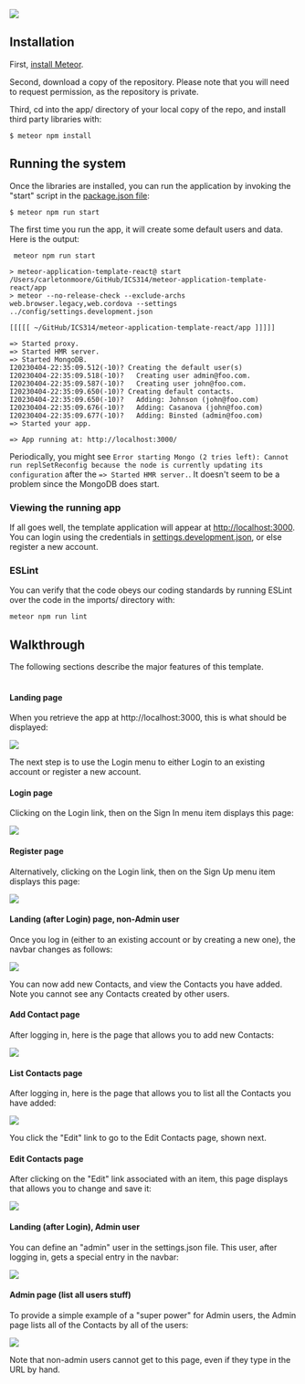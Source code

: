 ![](doc/landing.png)

## Installation

First, [install Meteor](https://www.meteor.com/install).

Second, download a copy of the repository. Please note that you will need to request permission, as the repository is private.

Third, cd into the app/ directory of your local copy of the repo, and install third party libraries with:

```
$ meteor npm install
```

## Running the system

Once the libraries are installed, you can run the application by invoking the "start" script in the [package.json file](https://github.com/ics-software-engineering/meteor-application-template-react/blob/master/app/package.json):

```
$ meteor npm run start
```

The first time you run the app, it will create some default users and data. Here is the output:

```
 meteor npm run start 

> meteor-application-template-react@ start /Users/carletonmoore/GitHub/ICS314/meteor-application-template-react/app
> meteor --no-release-check --exclude-archs web.browser.legacy,web.cordova --settings ../config/settings.development.json

[[[[[ ~/GitHub/ICS314/meteor-application-template-react/app ]]]]]

=> Started proxy.                             
=> Started HMR server.                        
=> Started MongoDB.                           
I20230404-22:35:09.512(-10)? Creating the default user(s)
I20230404-22:35:09.518(-10)?   Creating user admin@foo.com.
I20230404-22:35:09.587(-10)?   Creating user john@foo.com.
I20230404-22:35:09.650(-10)? Creating default contacts.
I20230404-22:35:09.650(-10)?   Adding: Johnson (john@foo.com)
I20230404-22:35:09.676(-10)?   Adding: Casanova (john@foo.com)
I20230404-22:35:09.677(-10)?   Adding: Binsted (admin@foo.com)
=> Started your app.

=> App running at: http://localhost:3000/
```

Periodically, you might see `Error starting Mongo (2 tries left): Cannot run replSetReconfig because the node is currently updating its configuration` after the `=> Started HMR server.`. It doesn't seem to be a problem since the MongoDB does start.

### Viewing the running app

If all goes well, the template application will appear at [http://localhost:3000](http://localhost:3000).  You can login using the credentials in [settings.development.json](https://github.com/ics-software-engineering/meteor-application-template-react/blob/main/config/settings.development.json), or else register a new account.

### ESLint

You can verify that the code obeys our coding standards by running ESLint over the code in the imports/ directory with:

```
meteor npm run lint
```

## Walkthrough

The following sections describe the major features of this template.  
<br>
  
#### Landing page

When you retrieve the app at http://localhost:3000, this is what should be displayed:

![](https://github.com/ics-software-engineering/meteor-application-template-react/raw/main/doc/landing.png)

The next step is to use the Login menu to either Login to an existing account or register a new account.

#### Login page

Clicking on the Login link, then on the Sign In menu item displays this page:

![](doc/sign-in.png)

#### Register page

Alternatively, clicking on the Login link, then on the Sign Up menu item displays this page:

![](doc/register.png)


#### Landing (after Login) page, non-Admin user

Once you log in (either to an existing account or by creating a new one), the navbar changes as follows:

![](doc/landing-after-login.png)

You can now add new Contacts, and view the Contacts you have added. Note you cannot see any Contacts created by other users.

#### Add Contact page

After logging in, here is the page that allows you to add new Contacts:

![](doc/add-contact.png)

#### List Contacts page

After logging in, here is the page that allows you to list all the Contacts you have added:

![](doc/list-contact.png)

You click the "Edit" link to go to the Edit Contacts page, shown next.

#### Edit Contacts page

After clicking on the "Edit" link associated with an item, this page displays that allows you to change and save it:

![](doc/edit-contact.png)

#### Landing (after Login), Admin user

You can define an "admin" user in the settings.json file. This user, after logging in, gets a special entry in the navbar:

![](doc/admin-landing.png)

#### Admin page (list all users stuff)

To provide a simple example of a "super power" for Admin users, the Admin page lists all of the Contacts by all of the users:

![](doc/admin-list-contact.png)

Note that non-admin users cannot get to this page, even if they type in the URL by hand.
